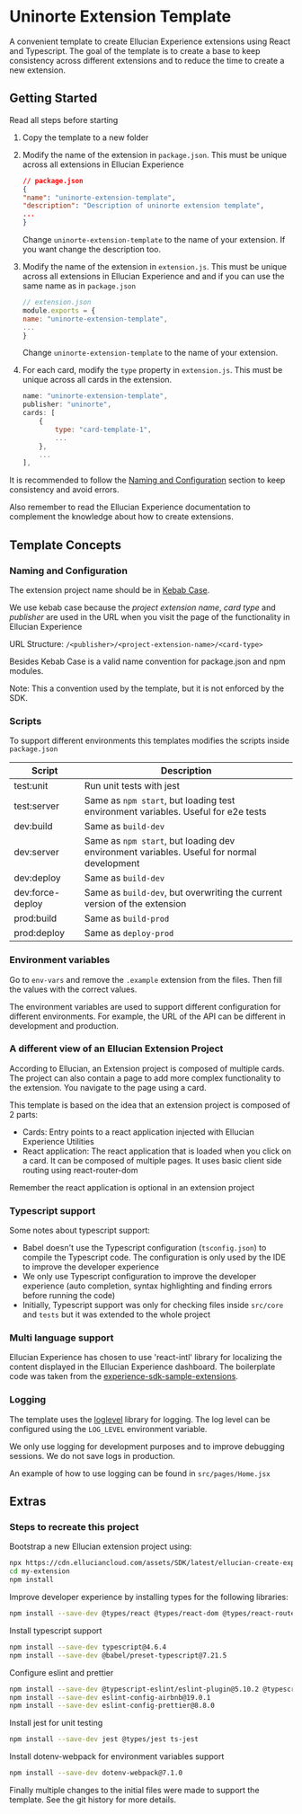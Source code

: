 # Uninorte Extension Template

A convenient template to create Ellucian Experience extensions using React and Typescript. The goal of the template is to create a base to keep consistency across different extensions and to reduce the time to create a new extension.

## Getting Started

Read all steps before starting

1. Copy the template to a new folder
2. Modify the name of the extension in `package.json`. This must be unique across all extensions in Ellucian Experience 

    ```json
    // package.json
    {
    "name": "uninorte-extension-template",
    "description": "Description of uninorte extension template",
    ...
    }
    ```

    Change `uninorte-extension-template` to the name of your extension. If you want change the description too.

3. Modify the name of the extension in `extension.js`. This must be unique across all extensions in Ellucian Experience and and if you can use the same name as in `package.json`

    ```javascript
    // extension.json
    module.exports = {
    name: "uninorte-extension-template",
    ...
    }
    ```

    Change `uninorte-extension-template` to the name of your extension.

4. For each card, modify the `type` property in `extension.js`. This must be unique across all cards in the extension.

    ```javascript
    name: "uninorte-extension-template",
    publisher: "uninorte",
    cards: [
        {
            type: "card-template-1",
            ...
        },
        ...
    ],
    ```

It is recommended to follow the [Naming and Configuration](#naming-and-configuration) section to keep consistency and avoid errors.

Also remember to read the Ellucian Experience documentation to complement the knowledge about how to create extensions.

## Template Concepts

### Naming and Configuration

The extension project name should be in [Kebab Case](https://www.freecodecamp.org/news/snake-case-vs-camel-case-vs-pascal-case-vs-kebab-case-whats-the-difference/#kebab-case).

We use kebab case because the _project extension name_, _card type_ and _publisher_ are used in the URL when you visit the page of the functionality in Ellucian Experience

URL Structure: `/<publisher>/<project-extension-name>/<card-type>`

Besides Kebab Case is a valid name convention for package.json and npm modules.

Note: This a convention used by the template, but it is not enforced by the SDK.

### Scripts

To support different environments this templates modifies the scripts inside `package.json`

| Script           | Description                                                                               |
| ---------------- | ----------------------------------------------------------------------------------------- |
| test:unit        | Run unit tests with jest                                                                  |
| test:server      | Same as `npm start`, but loading test environment variables. Useful for e2e tests         |
| dev:build        | Same as `build-dev`                                                                       |
| dev:server       | Same as `npm start`, but loading dev environment variables. Useful for normal development |
| dev:deploy       | Same as `build-dev`                                                                       |
| dev:force-deploy | Same as `build-dev`, but overwriting the current version of the extension                 |
| prod:build       | Same as `build-prod`                                                                      |
| prod:deploy      | Same as `deploy-prod`                                                                     |

### Environment variables

Go to `env-vars` and remove the `.example` extension from the files. Then fill the values with the correct values.

The environment variables are used to support different configuration for different environments. For example, the URL of the API can be different in development and production.

### A different view of an Ellucian Extension Project

According to Ellucian, an Extension project is composed of multiple cards. The project can also contain a page to add more complex functionality to the extension. You navigate to the page using a card.

This template is based on the idea that an extension project is composed of 2 parts:

- Cards: Entry points to a react application injected with Ellucian Experience Utilities
- React application: The react application that is loaded when you click on a card. It can be composed of multiple pages. It uses basic client side routing using react-router-dom

Remember the react application is optional in an extension project

### Typescript support

Some notes about typescript support:

- Babel doesn't use the Typescript configuration (`tsconfig.json`) to compile the Typescript code. The configuration is only used by the IDE to improve the developer experience
- We only use Typescript configuration to improve the developer experience (auto completion, syntax highlighting and finding errors before running the code)
- Initially, Typescript support was only for checking files inside `src/core` and `tests` but it was extended to the whole project

### Multi language support

Ellucian Experience has chosen to use 'react-intl' library for localizing the content displayed in the Ellucian Experience dashboard. The boilerplate code was taken from the [experience-sdk-sample-extensions](https://github.com/ellucian-developer/experience-sdk-sample-extensions/tree/main).

### Logging

The template uses the [loglevel](https://www.npmjs.com/package/loglevel) library for logging. The log level can be configured using the `LOG_LEVEL` environment variable.

We only use logging for development purposes and to improve debugging sessions. We do not save logs in production.

An example of how to use logging can be found in `src/pages/Home.jsx`

## Extras

### Steps to recreate this project

Bootstrap a new Ellucian extension project using:

```sh
npx https://cdn.elluciancloud.com/assets/SDK/latest/ellucian-create-experience-extension-latest.tgz my-extension
cd my-extension
npm install
```

Improve developer experience by installing types for the following libraries:

```sh
npm install --save-dev @types/react @types/react-dom @types/react-router-dom
```

Install typescript support

```sh
npm install --save-dev typescript@4.6.4
npm install --save-dev @babel/preset-typescript@7.21.5
```

Configure eslint and prettier

```sh
npm install --save-dev @typescript-eslint/eslint-plugin@5.10.2 @typescript-eslint/parser@5.10.2
npm install --save-dev eslint-config-airbnb@19.0.1
npm install --save-dev eslint-config-prettier@8.8.0
```

Install jest for unit testing

```sh
npm install --save-dev jest @types/jest ts-jest
```

Install dotenv-webpack for environment variables support

```sh
npm install --save-dev dotenv-webpack@7.1.0
```

Finally multiple changes to the initial files were made to support the template. See the git history for more details.
